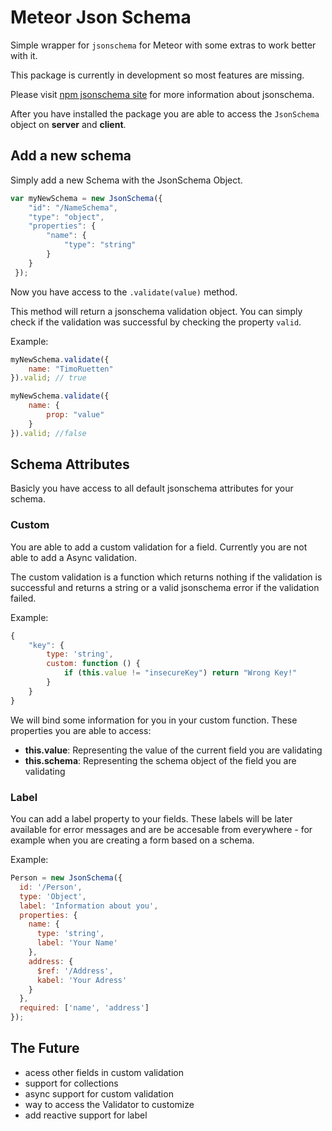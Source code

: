 # Meteor Json Schema
Simple wrapper for ```jsonschema``` for Meteor with some extras to work better with it.

This package is currently in development so most features are missing.

Please visit [npm jsonschema site](https://www.npmjs.com/package/jsonschema) for more information about jsonschema.

After you have installed the package you are able to access the ```JsonSchema``` object on **server** and **client**.


## Add a new schema

Simply add a new Schema with the JsonSchema Object. 

```javascript
var myNewSchema = new JsonSchema({
	"id": "/NameSchema",
	"type": "object",
	"properties": {
		"name": {
			"type": "string"
		}	
	}
 });
```

Now you have access to the ```.validate(value)``` method.



This method will return a jsonschema validation object. You can simply check if the validation was successful by checking the property ```valid```. 


Example:

```javascript
myNewSchema.validate({
	name: "TimoRuetten"
}).valid; // true

myNewSchema.validate({
	name: {
		prop: "value"
	}
}).valid; //false
```

## Schema Attributes

Basicly you have access to all default jsonschema attributes for your schema.

### Custom

You are able to add a custom validation for a field. Currently you are not able to add a Async validation.

The custom validation is a function which returns nothing if the validation is successful and returns a string or a valid jsonschema error if the validation failed.

Example:


```javascript
{
	"key": {
    	type: 'string',
    	custom: function () {
  			if (this.value != "insecureKey") return "Wrong Key!"
  		}
  	}
}
```

We will bind some information for you in your custom function. These properties you are able to access:

* **this.value**: Representing the value of the current field you are validating
* **this.schema**: Representing the schema object of the field you are validating

### Label

You can add a label property to your fields. These labels will be later available for error messages and are be accesable from everywhere - for example when you are creating a form based on a schema.

Example:

```javascript
Person = new JsonSchema({
  id: '/Person',
  type: 'Object',
  label: 'Information about you',
  properties: {
    name: {
      type: 'string',
      label: 'Your Name'
    },
    address: {
      $ref: '/Address',
      kabel: 'Your Adress'
    }
  },
  required: ['name', 'address']
});
```

## The Future

* acess other fields in custom validation
* support for collections
* async support for custom validation
* way to access the Validator to customize
* add reactive support for label